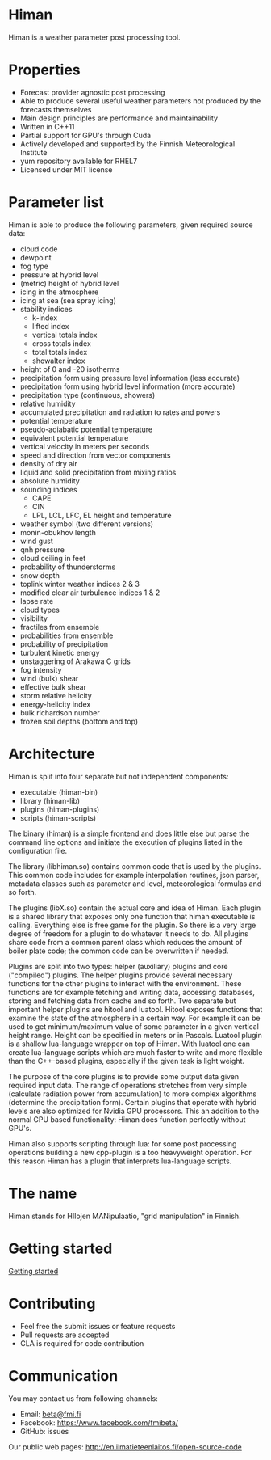 # Himan

Himan is a weather parameter post processing tool.

# Properties

* Forecast provider agnostic post processing
* Able to produce several useful weather parameters not produced by the forecasts themselves
* Main design principles are performance and maintainability
* Written in C++11
* Partial support for GPU's through Cuda
* Actively developed and supported by the Finnish Meteorological Institute
* yum repository available for RHEL7
* Licensed under MIT license

# Parameter list

Himan is able to produce the following parameters, given required source data:

* cloud code
* dewpoint
* fog type
* pressure at hybrid level
* (metric) height of hybrid level
* icing in the atmosphere
* icing at sea (sea spray icing)
* stability indices
  * k-index
  * lifted index
  * vertical totals index
  * cross totals index
  * total totals index
  * showalter index
* height of 0 and -20 isotherms
* precipitation form using pressure level information (less accurate)
* precipitation form using hybrid level information (more accurate)
* precipitation type (continuous, showers)
* relative humidity
* accumulated precipitation and radiation to rates and powers
* potential temperature
* pseudo-adiabatic potential temperature
* equivalent potential temperature
* vertical velocity in meters per seconds
* speed and direction from vector components
* density of dry air
* liquid and solid precipitation from mixing ratios
* absolute humidity
* sounding indices
  * CAPE
  * CIN
  * LPL, LCL, LFC, EL height and temperature
* weather symbol (two different versions)
* monin-obukhov length
* wind gust
* qnh pressure
* cloud ceiling in feet
* probability of thunderstorms
* snow depth
* toplink winter weather indices 2 & 3
* modified clear air turbulence indices 1 & 2
* lapse rate
* cloud types
* visibility
* fractiles from ensemble
* probabilities from ensemble
* probability of precipitation
* turbulent kinetic energy
* unstaggering of Arakawa C grids
* fog intensity
* wind (bulk) shear
* effective bulk shear
* storm relative helicity
* energy-helicity index
* bulk richardson number
* frozen soil depths (bottom and top)

# Architecture

Himan is split into four separate but not independent components:
* executable (himan-bin)
* library (himan-lib)
* plugins (himan-plugins)
* scripts (himan-scripts)

The binary (himan) is a simple frontend and does little else but parse the command line options and initiate the execution of plugins listed in the configuration file.

The library (libhiman.so) contains common code that is used by the plugins. This common code includes for example interpolation routines, json parser, metadata classes such as parameter and level, meteorological formulas and so forth.

The plugins (libX.so) contain the actual core and idea of Himan. Each plugin is a shared library that exposes only one function that himan executable is calling. Everything else is free game for the plugin. So there is a very large degree of freedom for a plugin to do whatever it needs to do. All plugins share code from a common parent class which reduces the amount of boiler plate code; the common code can be overwritten if needed.

Plugins are split into two types: helper (auxiliary) plugins and core ("compiled") plugins. The helper plugins provide several necessary functions for the other plugins to interact with the environment. These functions are for example fetching and writing data, accessing databases, storing and fetching data from cache and so forth. Two separate but important helper plugins are hitool and luatool. Hitool exposes functions that examine the state of the atmosphere in a certain way. For example it can be used to get minimum/maximum value of some parameter in a given vertical height range. Height can be specified in meters or in Pascals. Luatool plugin is a shallow lua-language wrapper on top of Himan. With luatool one can create lua-language scripts which are much faster to write and more flexible than the C++-based plugins, especially if the given task is light weight.

The purpose of the core plugins is to provide some output data given required input data. The range of operations stretches from very simple (calculate radiation power from accumulation) to more complex algorithms (determine the precipitation form). Certain plugins that operate with hybrid levels are also optimized for Nvidia GPU processors. This an addition to the normal CPU based functionality: Himan does function perfectly without GPU's.

Himan also supports scripting through lua: for some post processing operations building a new cpp-plugin is a too heavyweight operation. For this reason Himan has a plugin that interprets lua-language scripts.

# The name

Himan stands for HIlojen MANipulaatio, "grid manipulation" in Finnish.

# Getting started

[Getting started](https://github.com/fmidev/himan/tree/master/doc/getting-started.md)

# Contributing

* Feel free the submit issues or feature requests
* Pull requests are accepted
* CLA is required for code contribution

# Communication

You may contact us from following channels:

* Email: beta@fmi.fi
* Facebook: https://www.facebook.com/fmibeta/
* GitHub: issues

Our public web pages: http://en.ilmatieteenlaitos.fi/open-source-code
